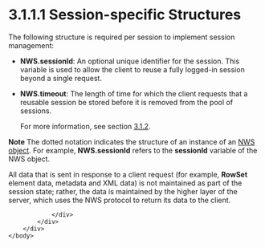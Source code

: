 <html dir="LTR" xmlns:mshelp="http://msdn.microsoft.com/mshelp" xmlns:ddue="http://ddue.schemas.microsoft.com/authoring/2003/5" xmlns:xlink="http://www.w3.org/1999/xlink" xmlns:tool="http://www.microsoft.com/tooltip">
    <head>
        <meta http-equiv="Content-Type" content="text/html; CHARSET=utf-8"></meta>
        <meta name="save" content="history"></meta>
        <title>3.1.1.1 Session-specific Structures</title>
        <xml>
            <mshelp:toctitle title="3.1.1.1 Session-specific Structures"></mshelp:toctitle>
            <mshelp:rltitle title="[MS-SSNWS]: Session-specific Structures"></mshelp:rltitle>
            <mshelp:keyword index="A" term="064e016a-241f-44f8-a980-451a5cf72651"></mshelp:keyword>
            <mshelp:attr name="DCSext.ContentType" value="open specification"></mshelp:attr>
            <mshelp:attr name="AssetID" value="064e016a-241f-44f8-a980-451a5cf72651"></mshelp:attr>
            <mshelp:attr name="TopicType" value="kbRef"></mshelp:attr>
            <mshelp:attr name="DCSext.Title" value="[MS-SSNWS]: Session-specific Structures" />
        </xml>
    </head>
    <body>
        <div id="header">
            <h1 class="heading">3.1.1.1 Session-specific Structures</h1>
        </div>
        <div id="mainSection">
            <div id="mainBody">
                <div id="allHistory" class="saveHistory"></div>
                <div id="sectionSection0" class="section" name="collapseableSection">
                    

<p>The following structure is required per session to implement
session management:</p>

<ul><li><p><span><span> 
</span></span><b>NWS.sessionId</b>: An optional unique identifier for the
session. This variable is used to allow the client to reuse a fully logged-in
session beyond a single request.</p>

</li><li><p><span><span> 
</span></span><b>NWS.timeout</b>: The length of time for which the client
requests that a reusable session be stored before it is removed from the pool
of sessions.</p>

<p>For more information, see section <a href="e7a5fcfa-3fed-4267-94d1-dfc95e865fa2.md">3.1.2</a>.</p>

</li></ul><p><b>Note</b>  The dotted notation indicates the
structure of an instance of an <a href="4baedaec-b5a7-4176-be88-e1cec659ab8c.md#gt_17f801a6-987e-4c3e-a07c-d0acca5f3477">NWS object</a>. For example, <b>NWS.sessionId</b>
refers to the <b>sessionId</b> variable of the NWS object.</p>

<p>All data that is sent in response to a client request (for
example, <b>RowSet</b> element data, metadata and XML data) is not maintained
as part of the session state; rather, the data is maintained by the higher
layer of the server, which uses the NWS protocol to return its data to the
client.</p>


                </div>
            </div>
        </div>
    </body>
</html>